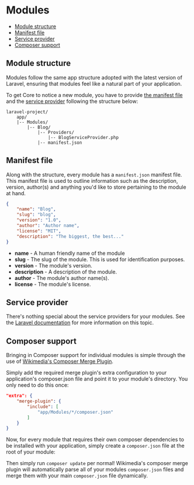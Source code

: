 # Modules

- [Module structure](#module-structure)
- [Manifest file](#manifest-file)
- [Service provider](#service-provider)
- [Composer support](#composer-support)

<a name="module-structure"></a>
## Module structure

Modules follow the same app structure adopted with the latest version of Laravel, ensuring that modules
feel like a natural part of your application.

To get Core to notice a new module, you have to provide [the manifest file](#manifest-file) and the [service provider](#service-provider) following the structure below:

```
laravel-project/
	app/
	|-- Modules/
		|-- Blog/
			|-- Providers/
				|-- BlogServiceProvider.php
			|-- manifest.json
```

<a name="manifest-file"></a>
## Manifest file

Along with the structure, every module has a `manifest.json` manifest file. This manifest file is used
to outline information such as the description, version, author(s) and anything you'd like to store
pertaining to the module at hand.

```json
{
	"name": "Blog",
	"slug": "blog",
	"version": "1.0",
	"author": "Author name",
	"license": "MIT",
	"description": "The biggest, the best..."
}
```

- __name__ - A human friendly name of the module
- __slug__ - The slug of the module. This is used for identification purposes.
- __version__ - The module's version.
- __description__ - A description of the module.
- __author__ - The module's author name(s).
- __license__ - The module's license.

<a name="service-provider"></a>
## Service provider

There's nothing special about the service providers for your modules. See the [Laravel documentation](https://laravel.com/docs/providers) for more information on this topic.

<a name="composer-support"></a>
## Composer support

Bringing in Composer support for individual modules is simple through the use of
[Wikimedia's Composer Merge Plugin](https://github.com/wikimedia/composer-merge-plugin).

Simply add the required merge plugin's extra configuration to your application's composer.json file and
point it to your module's directory. You only need to do this once:

```json
"extra": {
    "merge-plugin": {
        "include": [
            "app/Modules/*/composer.json"
        ]
    }
}
```

Now, for every module that requires their own composer dependencies to be installed with your
application, simply create a `composer.json` file at the root of your module:

Then simply run `composer update` per normal! Wikimedia's composer merge plugin will automatically
parse all of your modules `composer.json` files and merge them with your main `composer.json` file dynamically.